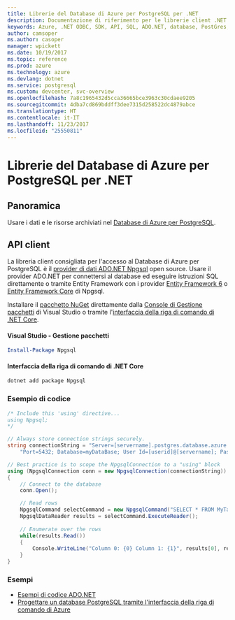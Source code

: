 ```yaml
---
title: Librerie del Database di Azure per PostgreSQL per .NET
description: Documentazione di riferimento per le librerie client .NET per il Database di Azure per PostgreSQL
keywords: Azure, .NET ODBC, SDK, API, SQL, ADO.NET, database, PostGres, PostgreSQL
author: camsoper
ms.author: casoper
manager: wpickett
ms.date: 10/19/2017
ms.topic: reference
ms.prod: azure
ms.technology: azure
ms.devlang: dotnet
ms.service: postgresql
ms.custom: devcenter, svc-overview
ms.openlocfilehash: 7a8c1965432d5cca36665bce3963c30cdaee9205
ms.sourcegitcommit: 4dba7cd869bddff3dee7315d258522dc4879abce
ms.translationtype: HT
ms.contentlocale: it-IT
ms.lasthandoff: 11/23/2017
ms.locfileid: "25550811"
---
```

# <a name="azure-database-for-postgresql-libraries-for-net"></a>Librerie del Database di Azure per PostgreSQL per .NET

## <a name="overview"></a>Panoramica

Usare i dati e le risorse archiviati nel [Database di Azure per PostgreSQL](https://docs.microsoft.com/azure/postgresql/).

## <a name="client-api"></a>API client

La libreria client consigliata per l'accesso al Database di Azure per PostgreSQL è il [provider di dati ADO.NET Npgsql](http://www.npgsql.org/) open source. Usare il provider ADO.NET per connettersi al database ed eseguire istruzioni SQL direttamente o tramite Entity Framework con i provider [Entity Framework 6](http://www.npgsql.org/ef6/index.html) o [Entity Framework Core](http://www.npgsql.org/efcore/index.html) di Npgsql.

Installare il [pacchetto NuGet](https://www.nuget.org/packages/Npgsql) direttamente dalla [Console di Gestione pacchetti][PackageManager] di Visual Studio o tramite l'[interfaccia della riga di comando di .NET Core][DotNetCLI].

#### <a name="visual-studio-package-manager"></a>Visual Studio - Gestione pacchetti

```powershell
Install-Package Npgsql
```

#### <a name="net-core-cli"></a>Interfaccia della riga di comando di .NET Core

```bash
dotnet add package Npgsql
```

### <a name="code-example"></a>Esempio di codice

```csharp
/* Include this 'using' directive...
using Npgsql;
*/

// Always store connection strings securely. 
string connectionString = "Server=[servername].postgres.database.azure.com; " +
    "Port=5432; Database=myDataBase; User Id=[userid]@[servername]; Password=password;";

// Best practice is to scope the NpgsqlConnection to a "using" block
using (NpgsqlConnection conn = new NpgsqlConnection(connectionString))
{
    // Connect to the database
    conn.Open();

    // Read rows
    NpgsqlCommand selectCommand = new NpgsqlCommand("SELECT * FROM MyTable", conn);
    NpgsqlDataReader results = selectCommand.ExecuteReader();
    
    // Enumerate over the rows
    while(results.Read())
    {
        Console.WriteLine("Column 0: {0} Column 1: {1}", results[0], results[1]);
    }
}
```

### <a name="samples"></a>Esempi

- [Esempi di codice ADO.NET](/dotnet/framework/data/adonet/ado-net-code-examples)
- [Progettare un database PostgreSQL tramite l'interfaccia della riga di comando di Azure](https://docs.microsoft.com/azure/postgresql/tutorial-design-database-using-azure-cli)


[PackageManager]: https://docs.microsoft.com/nuget/tools/package-manager-console
[DotNetCLI]: https://docs.microsoft.com/dotnet/core/tools/dotnet-add-package
